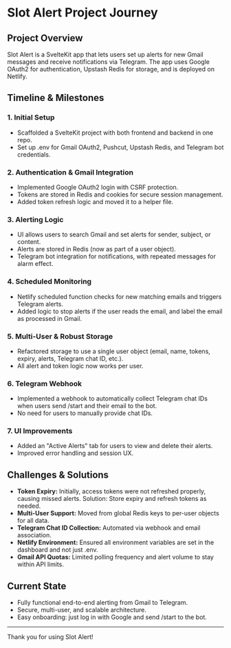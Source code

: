 # Slot Alert Project Journey

## Project Overview
Slot Alert is a SvelteKit app that lets users set up alerts for new Gmail messages and receive notifications via Telegram. The app uses Google OAuth2 for authentication, Upstash Redis for storage, and is deployed on Netlify.

## Timeline & Milestones

### 1. Initial Setup
- Scaffolded a SvelteKit project with both frontend and backend in one repo.
- Set up .env for Gmail OAuth2, Pushcut, Upstash Redis, and Telegram bot credentials.

### 2. Authentication & Gmail Integration
- Implemented Google OAuth2 login with CSRF protection.
- Tokens are stored in Redis and cookies for secure session management.
- Added token refresh logic and moved it to a helper file.

### 3. Alerting Logic
- UI allows users to search Gmail and set alerts for sender, subject, or content.
- Alerts are stored in Redis (now as part of a user object).
- Telegram bot integration for notifications, with repeated messages for alarm effect.

### 4. Scheduled Monitoring
- Netlify scheduled function checks for new matching emails and triggers Telegram alerts.
- Added logic to stop alerts if the user reads the email, and label the email as processed in Gmail.

### 5. Multi-User & Robust Storage
- Refactored storage to use a single user object (email, name, tokens, expiry, alerts, Telegram chat ID, etc.).
- All alert and token logic now works per user.

### 6. Telegram Webhook
- Implemented a webhook to automatically collect Telegram chat IDs when users send /start and their email to the bot.
- No need for users to manually provide chat IDs.

### 7. UI Improvements
- Added an "Active Alerts" tab for users to view and delete their alerts.
- Improved error handling and session UX.

## Challenges & Solutions
- **Token Expiry:** Initially, access tokens were not refreshed properly, causing missed alerts. Solution: Store expiry and refresh tokens as needed.
- **Multi-User Support:** Moved from global Redis keys to per-user objects for all data.
- **Telegram Chat ID Collection:** Automated via webhook and email association.
- **Netlify Environment:** Ensured all environment variables are set in the dashboard and not just .env.
- **Gmail API Quotas:** Limited polling frequency and alert volume to stay within API limits.

## Current State
- Fully functional end-to-end alerting from Gmail to Telegram.
- Secure, multi-user, and scalable architecture.
- Easy onboarding: just log in with Google and send /start to the bot.

---

Thank you for using Slot Alert!
